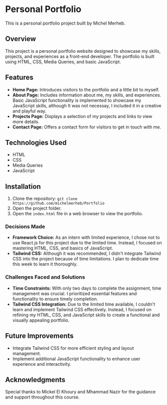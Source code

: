 # Personal Portfolio

This is a personal portfolio project built by Michel Merheb.

## Overview

This project is a personal portfolio website designed to showcase my skills, projects, and experiences as a front-end developer. The portfolio is built using HTML, CSS, Media Queries, and basic JavaScript.

## Features

- **Home Page:** Introduces visitors to the portfolio and a little bit to  myself.
- **About Page:** Includes information about me, my skills, and experiences. Basic JavaScript functionality is implemented to showcase my JavaScript skills, although It was not necessay, I included it in a creative and playful way.
- **Projects Page:** Displays a selection of my projects and links to view more details.
- **Contact Page:** Offers a contact form for visitors to get in touch with me.

## Technologies Used

- HTML
- CSS
- Media Queries
- JavaScript

## Installation

1. Clone the repository: `git clone https://github.com/michelmerheb/Portfolio`
2. Open the project folder.
3. Open the `index.html` file in a web browser to view the portfolio.


### Decisions Made

- **Framework Choice:** As an intern with limited experience, I chose not to use React.js for this project due to the limited time. Instead, I focused on mastering HTML, CSS, and basics of JavaScript.
- **Tailwind CSS:** Although it was recommended, I didn't integrate Tailwind CSS into the project because of time limitations. I plan to dedicate time this week to learn it thoroughly.
  
### Challenges Faced and Solutions

- **Time Constraints:** With only two days to complete the assignment, time management was crucial. I prioritized essential features and functionality to ensure timely completion.
- **Tailwind CSS Integration:** Due to the limited time available, I couldn't learn and implement Tailwind CSS effectively. Instead, I focused on refining my HTML, CSS, and JavaScript skills to create a functional and visually appealing portfolio.

## Future Improvements

- Integrate Tailwind CSS for more efficient styling and layout management.
- Implement additional JavaScript functionality to enhance user experience and interactivity.

## Acknowledgments

Special thanks to Mickel El Khoury and Mhammad Nazir for the guidance and support throughout this course.


